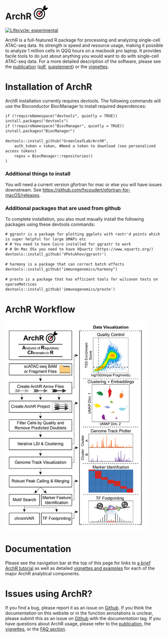 # ArchR <img src="man/figures/ArchR_dartLogo_small.jpg" alt="" width="45" >

[![Lifecycle: experimental](https://img.shields.io/badge/lifecycle-experimental-orange.svg)](https://www.tidyverse.org/lifecycle/#experimental)

ArchR is a full-featured R package for processing and analyzing single-cell ATAC-seq data. Its strength is speed and resource usage, making it possible to analyze 1 million cells in QQQ hours on a macbook pro laptop. It provides facile tools to do just about anything you would want to do with single-cell ATAC-seq data. For a more detailed description of the software, please see the [publication](https://greenleaf.stanford.edu/assets/pdf/) ([pdf](http://greenleaf.stanford.edu/assets/pdf/), [supplement](http://greenleaf.stanford.edu/assets/pdf/)) or the [vignettes](articles/index.html).

# Installation of ArchR

ArchR installation currently requires devtools. The following commands will use the Bioconductor BiocManager to install required dependences:

```{r}
if (!requireNamespace("devtools", quietly = TRUE)) install.packages("devtools")
if (!requireNamespace("BiocManager", quietly = TRUE)) install.packages("BiocManager")

devtools::install_github("GreenleafLab/ArchR",
	auth_token = token, #Need a token to download (see personalized access tokens)
	repos = BiocManager::repositories()
)
```

### Additional things to install
You will need a current version gfortran for mac or else you will have issues downstream. See https://github.com/fxcoudert/gfortran-for-macOS/releases.

### Additional packages that are used from github
To complete installation, you also must maually install the following packages using these devtools commands:

```{r}
# ggrastr is a package for plotting ggplots with rastr'd points which is super helpful for large UMAPs etc
# # You need to have Cairo installed for ggrastr to work
# # On Mac OSx you need to have XQuartz (https://www.xquartz.org/)
devtools::install_github('VPetukhov/ggrastr')

# harmony is a package that can correct batch effects
devtools::install_github("immunogenomics/harmony")

# presto is a package that has efficient tools for wilcoxon tests on sparseMatrices
devtools::install_github('immunogenomics/presto')
```

# ArchR Workflow

<img src="man/figures/ArchR_Workflow.png" alt="" width="450">


# Documentation
Please see the navigation bar at the top of this page for links to [a brief ArchR tutorial](articles/ArchR.html) as well as detailed [vignettes and examples](articles/index.html) for each of the major ArchR analytical components.

# Issues using ArchR?
If you find a bug, please report it as an issue on [Github](https://github.com/GreenleafLab/ArchR/issues). If you think the documentation on this website or in the function annotations is unclear, please submit this as an issue on [Github](https://github.com/GreenleafLab/ArchR/issues) with the _documentation_ tag. If you have questions about ArchR usage, please refer to the [publication](https://greenleaf.stanford.edu/assets/pdf/), the [vignettes](articles/index.html), or the [FAQ section](articles/faq.html).


